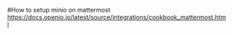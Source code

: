 #How to setup minio on mattermost
https://docs.openio.io/latest/source/integrations/cookbook_mattermost.html